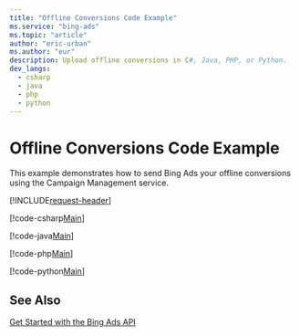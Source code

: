 ```yaml
---
title: "Offline Conversions Code Example"
ms.service: "bing-ads"
ms.topic: "article"
author: "eric-urban"
ms.author: "eur"
description: Upload offline conversions in C#, Java, PHP, or Python.
dev_langs:
  - csharp
  - java
  - php
  - python
---
```

# Offline Conversions Code Example
This example demonstrates how to send Bing Ads your offline conversions using the Campaign Management service.

[!INCLUDE[request-header](./includes/code-tips.md)]

[!code-csharp[Main](../../../BingAds-dotNet-SDK/examples/BingAdsExamples/BingAdsExamplesLibrary/v12/OfflineConversions.cs)]

[!code-java[Main](../../../BingAds-Java-SDK/examples/BingAdsDesktopApp/src/main/java/com/microsoft/bingads/examples/v12/OfflineConversions.java)]

[!code-php[Main](../../../BingAds-PHP-SDK/samples/V12/OfflineConversions.php)]

[!code-python[Main](../../../BingAds-Python-SDK/examples/v12/offline_conversions.py)]

## See Also
[Get Started with the Bing Ads API](get-started.md)  
